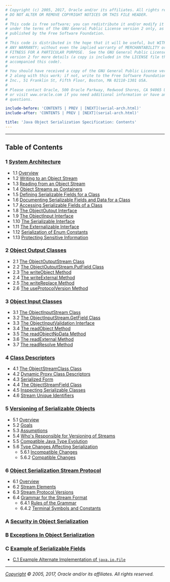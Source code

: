 ```yaml
---
# Copyright (c) 2005, 2017, Oracle and/or its affiliates. All rights reserved.
# DO NOT ALTER OR REMOVE COPYRIGHT NOTICES OR THIS FILE HEADER.
#
# This code is free software; you can redistribute it and/or modify it
# under the terms of the GNU General Public License version 2 only, as
# published by the Free Software Foundation.
#
# This code is distributed in the hope that it will be useful, but WITHOUT
# ANY WARRANTY; without even the implied warranty of MERCHANTABILITY or
# FITNESS FOR A PARTICULAR PURPOSE.  See the GNU General Public License
# version 2 for more details (a copy is included in the LICENSE file that
# accompanied this code).
#
# You should have received a copy of the GNU General Public License version
# 2 along with this work; if not, write to the Free Software Foundation,
# Inc., 51 Franklin St, Fifth Floor, Boston, MA 02110-1301 USA.
#
# Please contact Oracle, 500 Oracle Parkway, Redwood Shores, CA 94065 USA
# or visit www.oracle.com if you need additional information or have any
# questions.

include-before: 'CONTENTS | PREV | [NEXT](serial-arch.html)'
include-after: 'CONTENTS | PREV | [NEXT](serial-arch.html)'

title: 'Java Object Serialization Specification: Contents'
---
```


-------------------------------------------------------------------------------

## Table of Contents

### 1 [System Architecture](serial-arch.html)

-   1.1 [Overview](serial-arch.html#overview)
-   1.2 [Writing to an Object
    Stream](serial-arch.html#writing-to-an-object-stream)
-   1.3 [Reading from an Object
    Stream](serial-arch.html#reading-from-an-object-stream)
-   1.4 [Object Streams as
    Containers](serial-arch.html#object-streams-as-containers)
-   1.5 [Defining Serializable Fields for a
    Class](serial-arch.html#defining-serializable-fields-for-a-class)
-   1.6 [Documenting Serializable Fields and Data for a
    Class](serial-arch.html#documenting-serializable-fields-and-data-for-a-class)
-   1.7 [Accessing Serializable Fields of a
    Class](serial-arch.html#accessing-serializable-fields-of-a-class)
-   1.8 [The ObjectOutput
    Interface](serial-arch.html#the-objectoutput-interface)
-   1.9 [The ObjectInput Interface](serial-arch.html#the-objectinput-interface)
-   1.10 [The Serializable
    Interface](serial-arch.html#the-serializable-interface)
-   1.11 [The Externalizable
    Interface](serial-arch.html#the-externalizable-interface)
-   1.12 [Serialization of Enum
    Constants](serial-arch.html#serialization-of-enum-constants)
-   1.13 [Protecting Sensitive
    Information](serial-arch.html#protecting-sensitive-information)

### 2 [Object Output Classes](output.html)

-   2.1 [The ObjectOutputStream
    Class](output.html#the-objectoutputstream-class)
-   2.2 [The ObjectOutputStream.PutField
    Class](output.html#the-objectoutputstream.putfield-class)
-   2.3 [The writeObject Method](output.html#the-writeobject-method)
-   2.4 [The writeExternal Method](output.html#the-writeexternal-method)
-   2.5 [The writeReplace Method](output.html#the-writereplace-method)
-   2.6 [The useProtocolVersion
    Method](output.html#the-useprotocolversion-method)

### 3 [Object Input Classes](input.html)

-   3.1 [The ObjectInputStream Class](input.html#the-objectinputstream-class)
-   3.2 [The ObjectInputStream.GetField
    Class](input.html#the-objectinputstream.getfield-class)
-   3.3 [The ObjectInputValidation
    Interface](input.html#the-objectinputvalidation-interface)
-   3.4 [The readObject Method](input.html#the-readobject-method)
-   3.5 [The readObjectNoData Method](input.html#the-readobjectnodata-method)
-   3.6 [The readExternal Method](input.html#the-readexternal-method)
-   3.7 [The readResolve Method](input.html#the-readresolve-method)

### 4 [Class Descriptors](class.html)

-   4.1 [The ObjectStreamClass Class](class.html#the-objectstreamclass-class)
-   4.2 [Dynamic Proxy Class
    Descriptors](class.html#dynamic-proxy-class-descriptors)
-   4.3 [Serialized Form](class.html#serialized-form)
-   4.4 [The ObjectStreamField Class](class.html#the-objectstreamfield-class)
-   4.5 [Inspecting Serializable
    Classes](class.html#inspecting-serializable-classes)
-   4.6 [Stream Unique Identifiers](class.html#stream-unique-identifiers)

### 5 [Versioning of Serializable Objects](version.html)

-   5.1 [Overview](version.html#overview)
-   5.2 [Goals](version.html#goals)
-   5.3 [Assumptions](version.html#assumptions)
-   5.4 [Who's Responsible for Versioning of
    Streams](version.html#whos-responsible-for-versioning-of-streams)
-   5.5 [Compatible Java Type
    Evolution](version.html#compatible-java-type-evolution)
-   5.6 [Type Changes Affecting
    Serialization](version.html#type-changes-affecting-serialization)
    -   5.6.1 [Incompatible Changes](version.html#incompatible-changes)
    -   5.6.2 [Compatible Changes](version.html#compatible-changes)

### 6 [Object Serialization Stream Protocol](protocol.html)

-   6.1 [Overview](protocol.html#overview)
-   6.2 [Stream Elements](protocol.html#stream-elements)
-   6.3 [Stream Protocol Versions](protocol.html#stream-protocol-versions)
-   6.4 [Grammar for the Stream
    Format](protocol.html#grammar-for-the-stream-format)
    -   6.4.1 [Rules of the Grammar](protocol.html#rules-of-the-grammar)
    -   6.4.2 [Terminal Symbols and
        Constants](protocol.html#terminal-symbols-and-constants)

### A [Security in Object Serialization](security.html)

### B [Exceptions In Object Serialization](exceptions.html)

### C [Example of Serializable Fields](examples.html)

-   [C.1 Example Alternate Implementation of
    `java.io.File`](examples.html#c.1-example-alternate-implementation-of-java.io.file)

-------------------------------------------------------------------------------

*[Copyright](../../../legal/SMICopyright.html) &copy; 2005, 2017, Oracle
and/or its affiliates. All rights reserved.*
